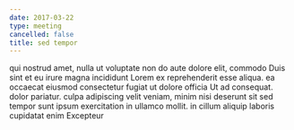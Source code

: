 ```yaml
---
date: 2017-03-22
type: meeting
cancelled: false
title: sed tempor
---
```

qui nostrud amet, nulla ut voluptate non do aute dolore elit, commodo Duis sint et eu irure magna incididunt Lorem ex reprehenderit esse aliqua. ea occaecat eiusmod consectetur fugiat ut dolore officia Ut ad consequat. dolor pariatur. culpa adipiscing velit veniam, minim nisi deserunt sit sed tempor sunt ipsum exercitation in ullamco mollit. in cillum aliquip laboris cupidatat enim Excepteur